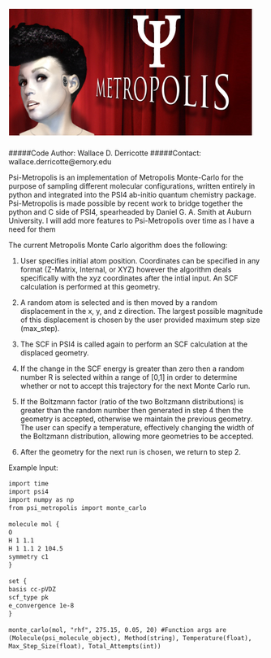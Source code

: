 ![Psi-Metropolis](media/artworkthechase.png)
=============

<p align="center">
  <media/artworkthechase.png />
</p>
#####Code Author: Wallace D. Derricotte
#####Contact: wallace.derricotte@emory.edu

Psi-Metropolis is an implementation of Metropolis Monte-Carlo for the purpose of sampling different molecular configurations, written
entirely in python and integrated into the PSI4 ab-initio quantum chemistry package. Psi-Metropolis is made possible by recent work
to bridge together the python and C side of PSI4, spearheaded by Daniel G. A. Smith at Auburn University. I will add more features to
Psi-Metropolis over time as I have a need for them

The current Metropolis Monte Carlo algorithm does the following:

1. User specifies initial atom position. Coordinates can be specified in any format (Z-Matrix, Internal, or XYZ) however the algorithm deals
specifically with the xyz coordinates after the intial input. An SCF calculation is performed at this geometry.

2. A random atom is selected and is then moved by a random displacement in the x, y, and z direction. The largest possible magnitude of this displacement is 
chosen by the user provided maximum step size (max_step).

3. The SCF in PSI4 is called again to perform an SCF calculation at the displaced geometry.

4. If the change in the SCF energy is greater than zero then a random number R is selected within a range of [0,1] in order to determine whether or not to accept
this trajectory for the next Monte Carlo run.

5. If the Boltzmann factor (ratio of the two Boltzmann distributions) is greater than the random number then generated in step 4 then the geometry is accepted, otherwise we maintain the previous geometry. The user can specify a temperature, effectively changing the width of the Boltzmann distribution, allowing more geometries to be accepted. 

6. After the geometry for the next run is chosen, we return to step 2.

Example Input:
```
import time
import psi4
import numpy as np
from psi_metropolis import monte_carlo

molecule mol {
O
H 1 1.1
H 1 1.1 2 104.5
symmetry c1
}

set {
basis cc-pVDZ
scf_type pk
e_convergence 1e-8
}

monte_carlo(mol, "rhf", 275.15, 0.05, 20) #Function args are (Molecule(psi_molecule_object), Method(string), Temperature(float), Max_Step_Size(float), Total_Attempts(int))

``` 
